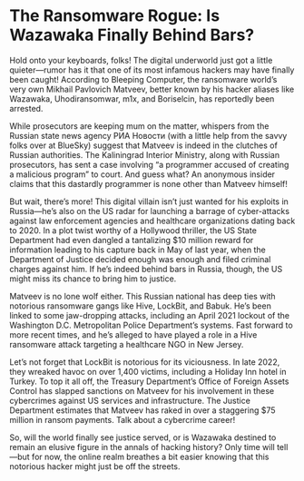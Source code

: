# The Ransomware Rogue: Is Wazawaka Finally Behind Bars?

Hold onto your keyboards, folks! The digital underworld just got a little quieter—rumor has it that one of its most infamous hackers may have finally been caught! According to Bleeping Computer, the ransomware world’s very own Mikhail Pavlovich Matveev, better known by his hacker aliases like Wazawaka, Uhodiransomwar, m1x, and Boriselcin, has reportedly been arrested.

While prosecutors are keeping mum on the matter, whispers from the Russian state news agency РИА Новости (with a little help from the savvy folks over at BlueSky) suggest that Matveev is indeed in the clutches of Russian authorities. The Kaliningrad Interior Ministry, along with Russian prosecutors, has sent a case involving “a programmer accused of creating a malicious program” to court. And guess what? An anonymous insider claims that this dastardly programmer is none other than Matveev himself!

But wait, there’s more! This digital villain isn’t just wanted for his exploits in Russia—he’s also on the US radar for launching a barrage of cyber-attacks against law enforcement agencies and healthcare organizations dating back to 2020. In a plot twist worthy of a Hollywood thriller, the US State Department had even dangled a tantalizing $10 million reward for information leading to his capture back in May of last year, when the Department of Justice decided enough was enough and filed criminal charges against him. If he’s indeed behind bars in Russia, though, the US might miss its chance to bring him to justice.

Matveev is no lone wolf either. This Russian national has deep ties with notorious ransomware gangs like Hive, LockBit, and Babuk. He’s been linked to some jaw-dropping attacks, including an April 2021 lockout of the Washington D.C. Metropolitan Police Department’s systems. Fast forward to more recent times, and he’s alleged to have played a role in a Hive ransomware attack targeting a healthcare NGO in New Jersey.

Let’s not forget that LockBit is notorious for its viciousness. In late 2022, they wreaked havoc on over 1,400 victims, including a Holiday Inn hotel in Turkey. To top it all off, the Treasury Department’s Office of Foreign Assets Control has slapped sanctions on Matveev for his involvement in these cybercrimes against US services and infrastructure. The Justice Department estimates that Matveev has raked in over a staggering $75 million in ransom payments. Talk about a cybercrime career!

So, will the world finally see justice served, or is Wazawaka destined to remain an elusive figure in the annals of hacking history? Only time will tell—but for now, the online realm breathes a bit easier knowing that this notorious hacker might just be off the streets.
